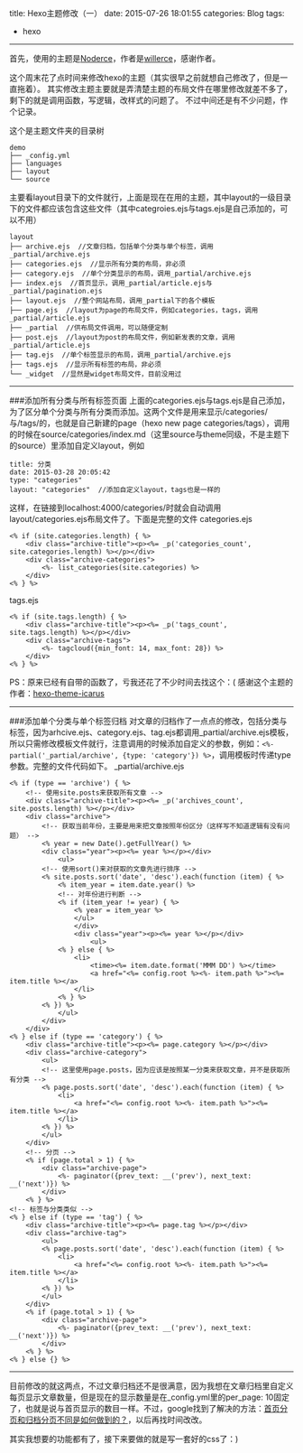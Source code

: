 title: Hexo主题修改（一）
date: 2015-07-26 18:01:55
categories: Blog
tags:
- hexo
---

首先，使用的主题是[Noderce](https://github.com/willerce/hexo-theme-noderce)，作者是[willerce](http://willerce.com/)，感谢作者。

这个周末花了点时间来修改hexo的主题（其实很早之前就想自己修改了，但是一直拖着）。
其实修改主题主要就是弄清楚主题的布局文件在哪里修改就差不多了，剩下的就是调用函数，写逻辑，改样式的问题了。
不过中间还是有不少问题，作个记录。

<!--more-->

这个是主题文件夹的目录树
```
demo
├── _config.yml
├── languages
├── layout
└── source
```

主要看layout目录下的文件就行，上面是现在在用的主题，其中layout的一级目录下的文件都应该包含这些文件（其中categroies.ejs与tags.ejs是自己添加的，可以不用）
```
layout
├── archive.ejs  //文章归档，包括单个分类与单个标签，调用_partial/archive.ejs
├── categories.ejs  //显示所有分类的布局，非必须
├── category.ejs  //单个分类显示的布局，调用_partial/archive.ejs
├── index.ejs  //首页显示，调用_partial/article.ejs与_partial/pagination.ejs
├── layout.ejs  //整个网站布局，调用_partial下的各个模板
├── page.ejs  //layout为page的布局文件，例如categories，tags，调用_partial/article.ejs
├── _partial  //供布局文件调用，可以随便定制
├── post.ejs  //layout为post的布局文件，例如新发表的文章，调用_partial/article.ejs
├── tag.ejs  //单个标签显示的布局，调用_partial/archive.ejs
├── tags.ejs  //显示所有标签的布局，非必须
└── _widget  //显然是widget布局文件，目前没用过
```

---

###添加所有分类与所有标签页面
上面的categories.ejs与tags.ejs是自己添加，为了区分单个分类与所有分类而添加。这两个文件是用来显示/categories/与/tags/的，也就是自己新建的page（hexo new page categories/tags），调用的时候在source/categories/index.md（这里source与theme同级，不是主题下的source）里添加自定义layout，例如
```
title: 分类
date: 2015-03-28 20:05:42
type: "categories"
layout: "categories"  //添加自定义layout，tags也是一样的
```
这样，在链接到localhost:4000/categories/时就会自动调用layout/categories.ejs布局文件了。下面是完整的文件
categories.ejs
```
<% if (site.categories.length) { %>
	<div class="archive-title"><p><%= _p('categories_count', site.categories.length) %></p></div>
	<div class="archive-categories">
		<%- list_categories(site.categories) %>
	</div>
<% } %>
```
tags.ejs
```
<% if (site.tags.length) { %>
	<div class="archive-title"><p><%= _p('tags_count', site.tags.length) %></p></div>
	<div class="archive-tags">
		<%- tagcloud({min_font: 14, max_font: 28}) %>
	</div>
<% } %>
```
PS：原来已经有自带的函数了，亏我还花了不少时间去找这个：(
感谢这个主题的作者：[hexo-theme-icarus](https://github.com/ppoffice/hexo-theme-icarus/blob/master/layout/categories.ejs)

---

###添加单个分类与单个标签归档
对文章的归档作了一点点的修改，包括分类与标签，因为arhcive.ejs、category.ejs、tag.ejs都调用_partial/archive.ejs模板，所以只需修改模板文件就行，注意调用的时候添加自定义的参数，例如：`<%- partial('_partial/archive', {type: 'category'}) %>`，调用模板时传递type参数。完整的文件代码如下。
_partial/archive.ejs
```
<% if (type == 'archive') { %>
	<!-- 使用site.posts来获取所有文章 -->
	<div class="archive-title"><p><%= _p('archives_count', site.posts.length) %></p></div>
	<div class="archive">
		<!-- 获取当前年份，主要是用来把文章按照年份区分（这样写不知道逻辑有没有问题） -->
		<% year = new Date().getFullYear() %>
		<div class="year"><p><%= year %></p></div>
			<ul>
		<!-- 使用sort()来对获取的文章先进行排序 -->
		<% site.posts.sort('date', 'desc').each(function (item) { %>
			<% item_year = item.date.year() %>
			<!-- 对年份进行判断 -->
			<% if (item_year != year) { %>
				<% year = item_year %>
				</ul>
				</div>
				<div class="year"><p><%= year %></p></div>
					<ul>
			<% } else { %>
				<li>
					<time><%= item.date.format('MMM DD') %></time>
					<a href="<%= config.root %><%- item.path %>"><%= item.title %></a>
				</li>
			<% } %>
		<% }) %>
			</ul>
		</div>
	</div>
<% } else if (type == 'category') { %>
	<div class="archive-title"><p><%= page.category %></p></div>
	<div class="archive-category">
		<ul>
		<!-- 这里使用page.posts，因为应该是按照某一分类来获取文章，并不是获取所有分类 -->
		<% page.posts.sort('date', 'desc').each(function (item) { %>
			<li>
				<a href="<%= config.root %><%- item.path %>"><%= item.title %></a>
			</li>
		<% }) %>
		</ul>
	</div>
	<!-- 分页 -->
	<% if (page.total > 1) { %>
		<div class="archive-page">
			<%- paginator({prev_text: __('prev'), next_text: __('next')}) %>
		</div>
	<% } %>
<!-- 标签与分类类似 -->
<% } else if (type == 'tag') { %>
	<div class="archive-title"><p><%= page.tag %></p></div>
	<div class="archive-tag">
		<ul>
		<% page.posts.sort('date', 'desc').each(function (item) { %>
			<li>
				<a href="<%= config.root %><%- item.path %>"><%= item.title %></a>
			</li>
		<% }) %>
		</ul>
	</div>
	<% if (page.total > 1) { %>
		<div class="archive-page">
			<%- paginator({prev_text: __('prev'), next_text: __('next')}) %>
		</div>
	<% } %>
<% } else {} %>
```

---

目前修改的就这两点，不过文章归档还不是很满意，因为我想在文章归档里自定义每页显示文章数量，但是现在的显示数量是在_config.yml里的per_page: 10固定了，也就是说与首页显示的数目一样。不过，google找到了解决的方法：[首页分页和归档分页不同是如何做到的？](https://github.com/iissnan/hexo-theme-next/issues/30)，以后再找时间改改。

其实我想要的功能都有了，接下来要做的就是写一套好的css了：)